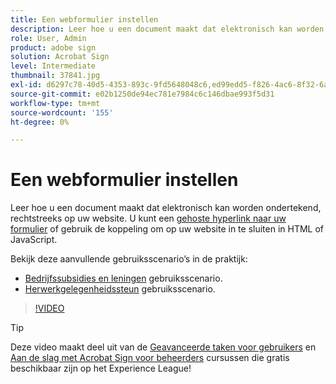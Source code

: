```yaml
---
title: Een webformulier instellen
description: Leer hoe u een document maakt dat elektronisch kan worden ondertekend op uw website
role: User, Admin
product: adobe sign
solution: Acrobat Sign
level: Intermediate
thumbnail: 37841.jpg
exl-id: d6297c78-40d5-4353-893c-9fd5648048c6,ed99edd5-f826-4ac6-8f32-6a4e6e48ddc6
source-git-commit: e02b1250de94ec781e7984c6c146dbae993f5d31
workflow-type: tm+mt
source-wordcount: '155'
ht-degree: 0%

---
```


# Een webformulier instellen

Leer hoe u een document maakt dat elektronisch kan worden ondertekend, rechtstreeks op uw website. U kunt een [gehoste hyperlink naar uw formulier](https://salesforceintegration.na2.echosign.com/public/esignWidget?wid=CBFCIBAA3AAABLblqZhAa5MmTHYoyIwWia3GbWuwgXo0CqUPbm9Fndza1A51v56MP1PP5GL6UzOKpAYQ9RTI*) of gebruik de koppeling om op uw website in te sluiten in HTML of JavaScript.

Bekijk deze aanvullende gebruiksscenario’s in de praktijk:

* [Bedrijfssubsidies en leningen](https://experienceleague.adobe.com/docs/document-cloud-learn/sign-learning-hub/expand/recipes/gov/usecasegovgrants.html?lang=en) gebruiksscenario.
* [Herwerkgelegenheidssteun](https://experienceleague.adobe.com/docs/document-cloud-learn/sign-learning-hub/expand/recipes/gov/usecasegovreemployment.html?lang=en) gebruiksscenario.

>[!VIDEO](https://video.tv.adobe.com/v/37841?hidetitle=true)

>[!TIP]
>
>Deze video maakt deel uit van de [Geavanceerde taken voor gebruikers](https://experienceleague.adobe.com/?recommended=Sign-U-1-2020.3) en [Aan de slag met Acrobat Sign voor beheerders](https://experienceleague.adobe.com/?recommended=Sign-A-1-2020.2) cursussen die gratis beschikbaar zijn op het Experience League!
